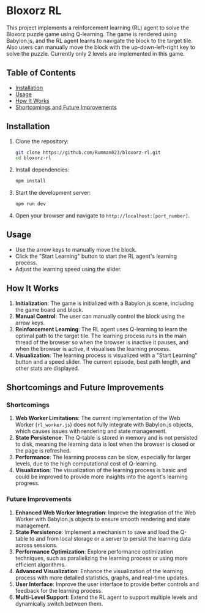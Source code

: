 # Bloxorz RL

This project implements a reinforcement learning (RL) agent to solve the Bloxorz puzzle game using Q-learning. The game is rendered using Babylon.js, and the RL agent learns to navigate the block to the target tile. Also users can manually move the block with the up-down-left-right key to solve the puzzle. Currently only 2 levels are implemented in this game.

## Table of Contents


- [Installation](#installation)
- [Usage](#usage)
- [How It Works](#how-it-works)
- [Shortcomings and Future Improvements](#shortcomings-and-future-improvements)

## Installation

1. Clone the repository:
    ```bash
    git clone https://github.com/Rumman023/bloxorz-rl.git
    cd bloxorz-rl
    ```

2. Install dependencies:
    ```bash
    npm install
    ```

3. Start the development server:
    ```bash
    npm run dev
    ```

4. Open your browser and navigate to `http://localhost:[port_number]`.

## Usage

- Use the arrow keys to manually move the block.
- Click the "Start Learning" button to start the RL agent's learning process.
- Adjust the learning speed using the slider.



## How It Works

1. **Initialization**: The game is initialized with a Babylon.js scene, including the game board and block.
2. **Manual Control**: The user can manually control the block using the arrow keys.
3. **Reinforcement Learning**: The RL agent uses Q-learning to learn the optimal path to the target tile. The learning process runs in the main thread of the browser so when the browser is inactive it pauses, and when the browser is active, it visualises the learning process.
4. **Visualization**: The learning process is visualized with a "Start Learning" button and a speed slider. The current episode, best path length, and other stats are displayed.

## Shortcomings and Future Improvements

### Shortcomings

1. **Web Worker Limitations**: The current implementation of the Web Worker (`rl_worker.js`) does not fully integrate with Babylon.js objects, which causes issues with rendering and state management.
2. **State Persistence**: The Q-table is stored in memory and is not persisted to disk, meaning the learning data is lost when the browser is closed or the page is refreshed.
3. **Performance**: The learning process can be slow, especially for larger levels, due to the high computational cost of Q-learning.
4. **Visualization**: The visualization of the learning process is basic and could be improved to provide more insights into the agent's learning progress.

### Future Improvements

1. **Enhanced Web Worker Integration**: Improve the integration of the Web Worker with Babylon.js objects to ensure smooth rendering and state management.
2. **State Persistence**: Implement a mechanism to save and load the Q-table to and from local storage or a server to persist the learning data across sessions.
3. **Performance Optimization**: Explore performance optimization techniques, such as parallelizing the learning process or using more efficient algorithms.
4. **Advanced Visualization**: Enhance the visualization of the learning process with more detailed statistics, graphs, and real-time updates.
5. **User Interface**: Improve the user interface to provide better controls and feedback for the learning process.
6. **Multi-Level Support**: Extend the RL agent to support multiple levels and dynamically switch between them.
